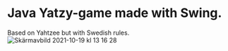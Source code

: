 # Java Yatzy-game made with Swing. 
Based on Yahtzee but with Swedish rules.
![Skärmavbild 2021-10-19 kl  13 16 28](https://user-images.githubusercontent.com/89525012/137899195-b584a580-51b0-4700-b4c8-61ad0214ebd2.png)
